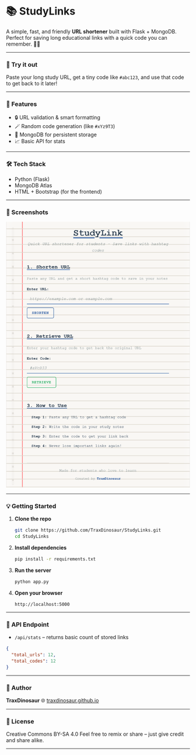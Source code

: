 # 📚 StudyLinks

A simple, fast, and friendly **URL shortener** built with Flask + MongoDB. Perfect for saving long educational links with a quick code you can remember. 🧠🔗

---

### 🚀 Try it out

Paste your long study URL, get a tiny code like `#abc123`, and use that code to get back to it later!

---

### 🌟 Features

- 🔒 URL validation & smart formatting
- 🪄 Random code generation (like `#xYz9T3`)
- 💾 MongoDB for persistent storage
- 📈 Basic API for stats

---

### 🛠️ Tech Stack

- Python (Flask)
- MongoDB Atlas
- HTML + Bootstrap (for the frontend)

---

### 📸 Screenshots

![Study Link Screenshot](assets/Screenshot.png)

---

### 💡 Getting Started

1. **Clone the repo**
   ```bash
   git clone https://github.com/TraxDinosaur/StudyLinks.git
   cd StudyLinks
   ````

2. **Install dependencies**

   ```bash
   pip install -r requirements.txt
   ```

3. **Run the server**

   ```bash
   python app.py
   ```

4. **Open your browser**

   ```
   http://localhost:5000
   ```

---

### 🧪 API Endpoint

* `/api/stats` – returns basic count of stored links

```json
{
  "total_urls": 12,
  "total_codes": 12
}
```

---

### 👤 Author

**TraxDinosaur**
🌐 [traxdinosaur.github.io](https://traxdinosaur.github.io)

---

### 📄 License

Creative Commons BY-SA 4.0
Feel free to remix or share – just give credit and share alike.

---

